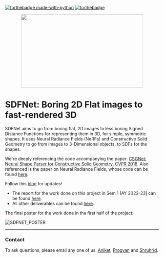 
[![forthebadge made-with-python](http://ForTheBadge.com/images/badges/made-with-python.svg)](https://www.python.org/)
[![forthebadge](https://forthebadge.com/images/badges/made-with-c-sharp.svg)](https://forthebadge.com)

<div align = center>
<a href = "github.com/plugyawn"><img width="400px" height="240px" src= "https://user-images.githubusercontent.com/76529011/185734211-6530a49f-3209-431b-8fed-bdf1fc450bd0.png"></a>
</div>

# SDFNet: Boring 2D Flat images to fast-rendered 3D

SDFNet aims to go from boring flat, 2D images to less boring Signed Distance Functions for representing them in 3D, for simple, symmetric shapes. It uses Neural Radiance Fields (NeRFs) and Constructive Solid Geometry to go from images to 3-Dimensional objects, to SDFs for the shapes.

We're deeply referencing the code accompanying the paper: [CSGNet: Neural Shape Parser for Constructive Solid Geometry, CVPR 2018](https://arxiv.org/abs/1712.08290). Also referenced is the paper on Neural Radiance Fields, whose code can be found [here](https://github.com/bmild/nerf).



Follow this [blog](https://makra.wtf/docs/sdfnet) for updates!

* The report for the work done on this project in Sem 1 [AY 2022-23] can be found [here](https://makra.wtf/assets/pdf/Aniket_Progyan_FasterThanNERFs.pdf). 
* All other deliverables can be found [here](https://makra.wtf/docs/2022/cs499-pastebin/).

The final poster for the work done in the first half of the project:

![SDFNET_POSTER](https://user-images.githubusercontent.com/58925008/202684033-8b450c0f-81e2-4368-b522-a9da7b6e33ca.png)

 
-----------------------------------


### Contact

To ask questions, please email any one of us: [Aniket](mailto:aniket.r@iitgn.ac.in), [Progyan](mailto:progyan.das@iitgn.ac.in) and [Shruhrid](mailto:shruhrid.banthia@iitgn.ac.in).
